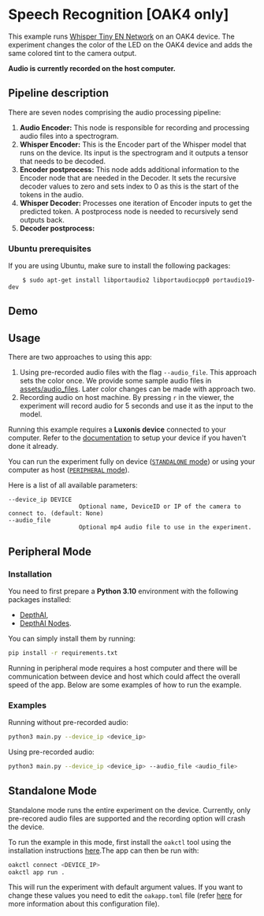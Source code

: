 # Speech Recognition \[OAK4 only\]

This example runs [Whisper Tiny EN Network](https://zoo-rvc4.luxonis.com/luxonis/whisper-tiny-en/0aaf1b77-761b-44d6-893c-c473ca463186) on an OAK4 device. The experiment changes the color of the LED on the OAK4 device and adds the same colored tint to the camera output.

**Audio is currently recorded on the host computer.**

## Pipeline description

There are seven nodes comprising the audio processing pipeline:

1. **Audio Encoder:** This node is responsible for recording and processing audio files into a spectrogram.
1. **Whisper Encoder:** This is the Encoder part of the Whisper model that runs on the device. Its input is the spectrogram and it outputs a tensor that needs to be decoded.
1. **Encoder postprocess:** This node adds additional information to the Encoder node that are needed in the Decoder. It sets the recursive decoder values to zero and sets index to 0 as this is the start of the tokens in the audio.
1. **Whisper Decoder:** Processes one iteration of Encoder inputs to get the predicted token. A postprocess node is needed to recursively send outputs back.
1. **Decoder postprocess:**

### Ubuntu prerequisites

If you are using Ubuntu, make sure to install the following packages:

```
    $ sudo apt-get install libportaudio2 libportaudiocpp0 portaudio19-dev
```

## Demo

## Usage

There are two approaches to using this app:

1. Using pre-recorded audio files with the flag `--audio_file`. This approach sets the color once. We provide some sample audio files in [assets/audio_files](assets/audio_files/). Later color changes can be made with approach two.
1. Recording audio on host machine. By pressing `r` in the viewer, the experiment will record audio for 5 seconds and use it as the input to the model.

Running this example requires a **Luxonis device** connected to your computer. Refer to the [documentation](https://stg.docs.luxonis.com/software/) to setup your device if you haven't done it already.

You can run the experiment fully on device ([`STANDALONE` mode](#standalone-mode-rvc4-only)) or using your computer as host ([`PERIPHERAL` mode](#peripheral-mode)).

Here is a list of all available parameters:

```
--device_ip DEVICE
                    Optional name, DeviceID or IP of the camera to connect to. (default: None)
--audio_file
                    Optional mp4 audio file to use in the experiment.
```

## Peripheral Mode

### Installation

You need to first prepare a **Python 3.10** environment with the following packages installed:

- [DepthAI](https://pypi.org/project/depthai/),
- [DepthAI Nodes](https://pypi.org/project/depthai-nodes/).

You can simply install them by running:

```bash
pip install -r requirements.txt
```

Running in peripheral mode requires a host computer and there will be communication between device and host which could affect the overall speed of the app. Below are some examples of how to run the example.

### Examples

Running without pre-recorded audio:

```bash
python3 main.py --device_ip <device_ip>
```

Using pre-recorded audio:

```bash
python3 main.py --device_ip <device_ip> --audio_file <audio_file>
```

## Standalone Mode

Standalone mode runs the entire experiment on the device. Currently, only pre-recored audio files are supported and the recording option will crash the device.

To run the example in this mode, first install the `oakctl` tool using the installation instructions [here](https://stg.docs.luxonis.com/software/oak-apps/oakctl).The app can then be run with:

```bash
oakctl connect <DEVICE_IP>
oakctl app run .
```

This will run the experiment with default argument values. If you want to change these values you need to edit the `oakapp.toml` file (refer [here](https://stg.docs.luxonis.com/software/oak-apps/configuration/) for more information about this configuration file).

